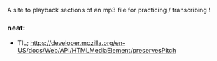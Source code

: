 A site to playback sections of an mp3 file for practicing / transcribing !

### neat:

- TIL; https://developer.mozilla.org/en-US/docs/Web/API/HTMLMediaElement/preservesPitch
